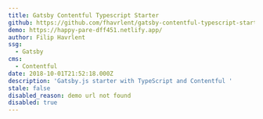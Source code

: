 ```yaml
---
title: Gatsby Contentful Typescript Starter
github: https://github.com/fhavrlent/gatsby-contentful-typescript-starter
demo: https://happy-pare-dff451.netlify.app/
author: Filip Havrlent
ssg:
  - Gatsby
cms:
  - Contentful
date: 2018-10-01T21:52:18.000Z
description: 'Gatsby.js starter with TypeScript and Contentful '
stale: false
disabled_reason: demo url not found
disabled: true
---
```

